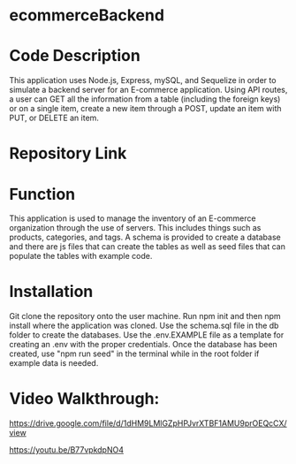 # ecommerceBackend

# Code Description
This application uses Node.js, Express, mySQL, and Sequelize in order to simulate a backend server for an E-commerce application. Using API routes, a user can GET all the information from a table (including the foreign keys) or on a single item, create a new item through a POST, update an item with PUT, or DELETE an item.

# Repository Link


# Function
This application is used to manage the inventory of an E-commerce organization through the use of servers. This includes things such as products, categories, and tags. A schema is provided to create a database and there are js files that can create the tables as well as seed files that can populate the tables with example code.

# Installation
Git clone the repository onto the user machine.
Run npm init and then npm install where the application was cloned.
Use the schema.sql file in the db folder to create the databases.
Use the .env.EXAMPLE file as a template for creating an .env with the proper credentials.
Once the database has been created, use "npm run seed" in the terminal while in the root folder if example data is needed.

# Video Walkthrough:
 
 https://drive.google.com/file/d/1dHM9LMlGZpHPJvrXTBF1AMU9prOEQcCX/view
 
 https://youtu.be/B77vpkdpNO4